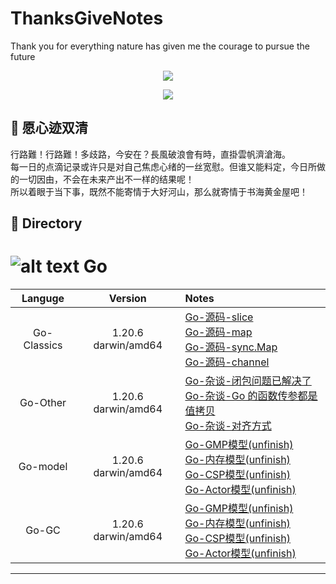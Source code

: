 # ThanksGiveNotes
Thank you for everything nature has given me the courage to pursue the future


<p align='center'>
<img src='images/back_01.jpg'>
</p>

<p align='center'>
<img src="https://img.shields.io/badge/language-Golang-26C2F0.svg"> 
</p>

## 🍁 愿心迹双清
行路難！行路難！多歧路，今安在？長風破浪會有時，直掛雲帆濟滄海。  
每一日的点滴记录或许只是对自己焦虑心绪的一丝宽慰。但谁又能料定，今日所做的一切因由，不会在未来产出不一样的结果呢！  
所以着眼于当下事，既然不能寄情于大好河山，那么就寄情于书海黄金屋吧！



## 📖 Directory


# ![alt text](images/golang_01.jpg) Go

| Languge | Version | Notes |
|:-------:|:-------:|:------|
|Go-Classics|1.20.6 darwin/amd64<br>|[Go-源码-slice](https://github.com/ThandsGive/ThanksGiveNotes/blob/main/notes/golang/slice.md)<br>[Go-源码-map](https://github.com/ThandsGive/ThanksGiveNotes/blob/main/notes/golang/map.md)<br>[Go-源码-sync.Map](https://github.com/ThanksGiveMeCourage/ThanksGiveNotes/blob/main/notes/golang/sync_map.md)<br>[Go-源码-channel]()<br>|
|Go-Other|1.20.6 darwin/amd64<br>|[Go-杂谈-闭包问题已解决了](https://github.com/ThandsGive/ThanksGiveNotes/blob/main/notes/golang/closure_problem.md)<br>[Go-杂谈-Go 的函数传参都是 值拷贝](https://github.com/ThandsGive/ThanksGiveNotes/blob/main/notes/golang/function_params_passing.md)<br>[Go-杂谈-对齐方式](https://github.com/ThandsGive/ThanksGiveNotes/blob/main/notes/golang/alignment.md)<br>|
|Go-model|1.20.6 darwin/amd64<br>|[Go-GMP模型(unfinish)]()<br>[Go-内存模型(unfinish)]()<br>[Go-CSP模型(unfinish)]()<br>[Go-Actor模型(unfinish)]()<br>|
|Go-GC|1.20.6 darwin/amd64<br>|[Go-GMP模型(unfinish)]()<br>[Go-内存模型(unfinish)]()<br>[Go-CSP模型(unfinish)]()<br>[Go-Actor模型(unfinish)]()<br>|

----------------------------